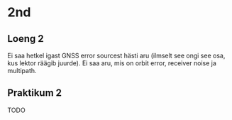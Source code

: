 # 2nd

## Loeng 2

Ei saa hetkel igast GNSS error sourcest hästi aru (ilmselt see ongi see osa, kus lektor räägib juurde). Ei saa aru, mis on orbit error, receiver noise ja multipath.

## Praktikum 2

TODO

